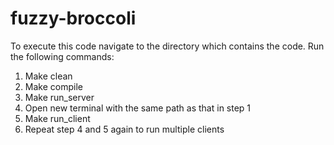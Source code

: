 # fuzzy-broccoli
To execute this code navigate to the directory which contains the code.
Run the following commands:
1. Make clean
2. Make compile
3. Make run_server
4. Open new terminal with the same path as that in step 1
5. Make run_client
6. Repeat step 4 and 5 again to run multiple clients
